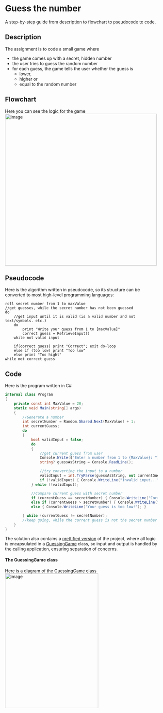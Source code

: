 # Guess the number
A step-by-step guide from description to flowchart to pseudocode to code.

## Description
The assignment is to code a small game where 
- the game comes up with a secret, hidden number
- the user tries to guess the random number
- for each guess, the game tells the user whether the guess is
  - lower,
  - higher or
  - equal to the random number

## Flowchart
Here you can see the logic for the game  
<img width="500" height="500" alt="image" src="https://github.com/user-attachments/assets/2a69166f-3d1a-4938-895c-83411d84195b" />



## Pseudocode
Here is the algorithm written in pseudocode, so its structure can be converted to most high-level programming languages:
```
roll secret number from 1 to maxValue
//get guesses, while the secret number has not been guessed
do
    //get input until it is valid (is a valid number and not text/symbols. etc.)
    do 
        print "Write your guess from 1 to [maxValue]"
        correct guess = RetrieveInput()
    while not valid input

    if(correct guess) print "Correct"; exit do-loop
    else if (too low) print "Too low"
    else print "Too hight"
while not correct guess
```
## Code
Here is the program written in C#

```C#
internal class Program
{
    private const int MaxValue = 20;
    static void Main(string[] args)
    {
        //Generate a number
        int secretNumber = Random.Shared.Next(MaxValue) + 1;
        int currentGuess;
        do
        {
            bool validInput = false;
            do
            {
                //get current guess from user
                Console.Write($"Enter a number from 1 to {MaxValue}: ");
                string? guessAsString = Console.ReadLine();

                //try converting the input to a number
                validInput = int.TryParse(guessAsString, out currentGuess);
                if (!validInput) { Console.WriteLine("Invalid input..."); }
            } while (!validInput);

            //Compare current guess with secret number
            if (currentGuess == secretNumber) { Console.WriteLine("Correct!"); }
            else if (currentGuess > secretNumber) { Console.WriteLine("Your guess is too high!"); }
            else { Console.WriteLine("Your guess is too low!"); }

        } while (currentGuess != secretNumber);
        //keep going, while the current guess is not the secret number
    }
}
```
The solution also contains a [prettified version](https://github.com/xnafan/GuessTheNumber/tree/master/GuessTheNumberPrettified) of the project, where all logic is encapsulated in a [GuessingGame](https://github.com/xnafan/GuessTheNumber/blob/master/GuessTheNumberPrettified/GuessingGame.cs) class, so input and output is handled by the calling application, ensuring separation of concerns.  

#### The GuessingGame class  
Here is a diagram of the GuessingGame class  
<img width="307" height="444" alt="image" src="https://github.com/user-attachments/assets/77421a10-4969-4861-a623-4349fb90f449" />






